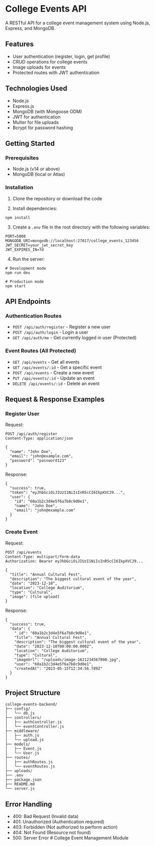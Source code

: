 # College Events API

A RESTful API for a college event management system using Node.js, Express, and MongoDB.

## Features

- User authentication (register, login, get profile)
- CRUD operations for college events
- Image uploads for events
- Protected routes with JWT authentication

## Technologies Used

- Node.js
- Express.js
- MongoDB (with Mongoose ODM)
- JWT for authentication
- Multer for file uploads
- Bcrypt for password hashing

## Getting Started

### Prerequisites

- Node.js (v14 or above)
- MongoDB (local or Atlas)

### Installation

1. Clone the repository or download the code

2. Install dependencies:
```
npm install
```

3. Create a `.env` file in the root directory with the following variables:
```
PORT=5000
MONGODB_URI=mongodb://localhost:27017/college_events_123456
JWT_SECRET=your_jwt_secret_key
JWT_EXPIRES_IN=7d
```

4. Run the server:
```
# Development mode
npm run dev

# Production mode
npm start
```

## API Endpoints

### Authentication Routes

- `POST /api/auth/register` - Register a new user
- `POST /api/auth/login` - Login a user
- `GET /api/auth/me` - Get currently logged in user (Protected)

### Event Routes (All Protected)

- `GET /api/events` - Get all events
- `GET /api/events/:id` - Get a specific event
- `POST /api/events` - Create a new event
- `PUT /api/events/:id` - Update an event
- `DELETE /api/events/:id` - Delete an event

## Request & Response Examples

### Register User

Request:
```
POST /api/auth/register
Content-Type: application/json

{
  "name": "John Doe",
  "email": "john@example.com",
  "password": "password123"
}
```

Response:
```
{
  "success": true,
  "token": "eyJhbGciOiJIUzI1NiIsInR5cCI6IkpXVCJ9...",
  "user": {
    "id": "60a1b2c3d4e5f6a7b8c9d0e1",
    "name": "John Doe",
    "email": "john@example.com"
  }
}
```

### Create Event

Request:
```
POST /api/events
Content-Type: multipart/form-data
Authorization: Bearer eyJhbGciOiJIUzI1NiIsInR5cCI6IkpXVCJ9...

{
  "title": "Annual Cultural Fest",
  "description": "The biggest cultural event of the year",
  "date": "2023-12-10",
  "location": "College Auditorium",
  "type": "Cultural",
  "image": [file upload]
}
```

Response:
```
{
  "success": true,
  "data": {
    "_id": "60a1b2c3d4e5f6a7b8c9d0e1",
    "title": "Annual Cultural Fest",
    "description": "The biggest cultural event of the year",
    "date": "2023-12-10T00:00:00.000Z",
    "location": "College Auditorium",
    "type": "Cultural",
    "imageUrl": "/uploads/image-1621234567890.jpg",
    "user": "60a1b2c3d4e5f6a7b8c9d0e1",
    "createdAt": "2023-05-15T12:34:56.789Z"
  }
}
```

## Project Structure

```
college-events-backend/
├── config/
│   └── db.js
├── controllers/
│   ├── authController.js
│   └── eventController.js
├── middleware/
│   ├── auth.js
│   └── upload.js
├── models/
│   ├── Event.js
│   └── User.js
├── routes/
│   ├── authRoutes.js
│   └── eventRoutes.js
├── uploads/
├── .env
├── package.json
├── README.md
└── server.js
```

## Error Handling

- 400: Bad Request (Invalid data)
- 401: Unauthorized (Authentication required)
- 403: Forbidden (Not authorized to perform action)
- 404: Not Found (Resource not found)
- 500: Server Error #   C o l l e g e   E v e n t   M a n a g e m e n t   M o d u l e  
 